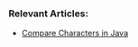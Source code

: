 
### Relevant Articles:

- [Compare Characters in Java](https://www.baeldung.com/java-compare-characters)
